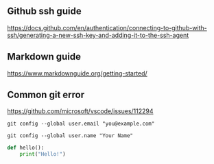 ## Github ssh guide

https://docs.github.com/en/authentication/connecting-to-github-with-ssh/generating-a-new-ssh-key-and-adding-it-to-the-ssh-agent

## Markdown guide

https://www.markdownguide.org/getting-started/

## Common git error

https://github.com/microsoft/vscode/issues/112294

```
git config --global user.email "you@example.com"
```

```
git config --global user.name "Your Name"
```

```python
def hello():
    print("Hello!")
```